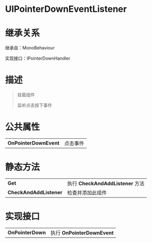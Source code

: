# UIPointerDownEventListener

# 继承关系

继承自：MonoBehaviour

实现接口：IPointerDownHandler

# 描述

> 挂载组件
>
> 监听点击按下事件

# 公共属性

|                        |          |
| ---------------------- | -------- |
| **OnPointerDownEvent** | 点击事件 |

# 静态方法

|                         |                                   |
| ----------------------- | --------------------------------- |
| **Get**                 | 执行 **CheckAndAddListener** 方法 |
| **CheckAndAddListener** | 检查并添加此组件                  |

# 实现接口

|                   |                             |
| ----------------- | --------------------------- |
| **OnPointerDown** | 执行 **OnPointerDownEvent** |

